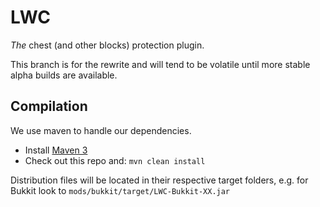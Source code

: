 LWC
======

*The* chest (and other blocks) protection plugin.

This branch is for the rewrite and will tend to be volatile until more stable alpha builds are available.

Compilation
-----------

We use maven to handle our dependencies.

* Install [Maven 3](http://maven.apache.org/download.html)
* Check out this repo and: `mvn clean install`

Distribution files will be located in their respective target folders, e.g. for Bukkit look to `mods/bukkit/target/LWC-Bukkit-XX.jar`